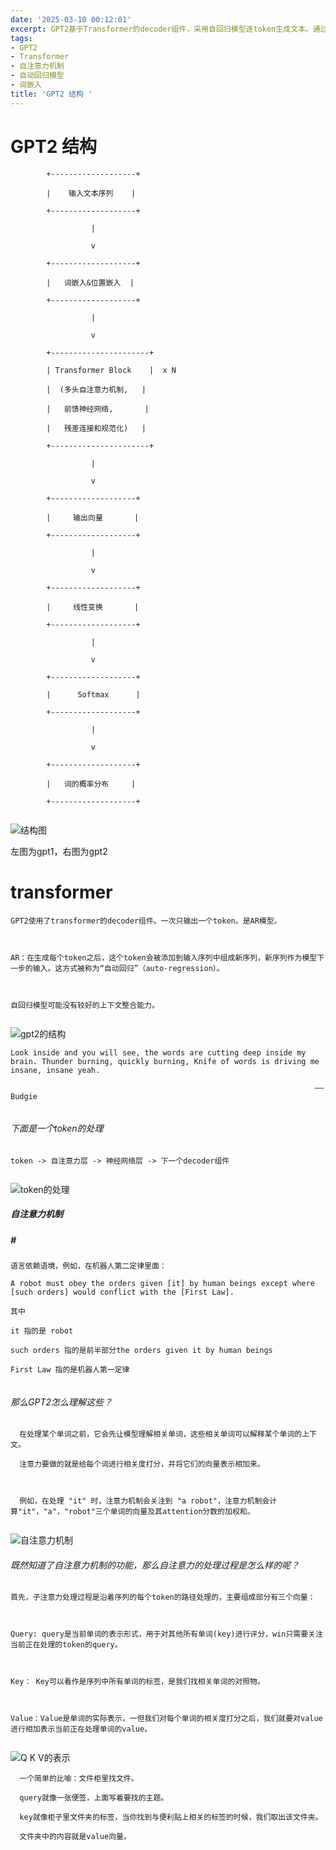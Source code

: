 ```yaml
---
date: '2025-03-10 00:12:01'
excerpt: GPT2基于Transformer的decoder组件，采用自回归模型逐token生成文本。通过词嵌入、位置嵌入和多层Transformer块（含自注意力机制和前馈网络）处理输入，最终输出词的概率分布。自注意力机制通过Query、Key、Value向量理解上下文，增强模型对语境的理解能力。
tags:
- GPT2
- Transformer
- 自注意力机制
- 自动回归模型
- 词嵌入
title: 'GPT2 结构 '
---
```


<h1>GPT2 结构</h1>

<pre><code>        +-------------------+
        |    输入文本序列    |
        +-------------------+
                  |
                  v
        +-------------------+
        |   词嵌入&amp;位置嵌入  |
        +-------------------+
                  |
                  v
        +----------------------+
        | Transformer Block    |  x N
        |  (多头自注意力机制,   |
        |   前馈神经网络,       |
        |   残差连接和规范化)   |
        +----------------------+
                  |
                  v
        +-------------------+
        |     输出向量       |
        +-------------------+
                  |
                  v
        +-------------------+
        |     线性变换       |
        +-------------------+
                  |
                  v
        +-------------------+
        |      Softmax      |
        +-------------------+
                  |
                  v
        +-------------------+
        |   词的概率分布     |
        +-------------------+
</code></pre>

<p><img src="https://img-blog.csdnimg.cn/6972610a57104bdcb64eac8a8a038754.png" alt="结构图" title="左图为gpt1，右图为gpt2"></p>

<p>左图为gpt1，右图为gpt2</p>

<h1>transformer</h1>

<pre><code>GPT2使用了transformer的decoder组件。一次只输出一个token。是AR模型。

AR：在生成每个token之后，这个token会被添加到输入序列中组成新序列，新序列作为模型下一步的输入。这方式被称为“自动回归”（auto-regression）。

自回归模型可能没有较好的上下文整合能力。
</code></pre>

<p><img src="https://i-blog.csdnimg.cn/blog_migrate/a5a8fcaccd7c568718951f8226018def.png" alt="gpt2的结构" title="gpt2的decoder结构"></p>

<pre><code>Look inside and you will see, the words are cutting deep inside my brain. Thunder burning, quickly burning, Knife of words is driving me insane, insane yeah.
                                                                    ——Budgie
</code></pre>

<h6>下面是一个token的处理</h6>

<pre><code>token -&gt; 自注意力层 -&gt; 神经网络层 -&gt; 下一个decoder组件
</code></pre>

<p><img src="https://i-blog.csdnimg.cn/blog_migrate/12ff013da0a75a01a4f13c6109318b01.png" alt="token的处理" title="token的处理"></p>

<h5>自注意力机制</h5>

<h5>#</h5>

<pre><code>语言依赖语境，例如，在机器人第二定律里面：
A robot must obey the orders given [it] by human beings except where [such orders] would conflict with the [First Law].
其中
it 指的是 robot
such orders 指的是前半部分the orders given it by human beings
First Law 指的是机器人第一定律
</code></pre>

<h6>那么GPT2怎么理解这些？</h6>

<pre><code>  在处理某个单词之前，它会先让模型理解相关单词，这些相关单词可以解释某个单词的上下文。
  注意力要做的就是给每个词进行相关度打分，并将它们的向量表示相加来。

  例如，在处理 "it" 时，注意力机制会关注到 "a robot"，注意力机制会计算"it"，"a"，"robot"三个单词的向量及其attention分数的加权和。
</code></pre>

<p><img src="https://i-blog.csdnimg.cn/blog_migrate/01a80c720d4e7124b7d22a75c584d024.png" alt="自注意力机制" title="自注意力机制"></p>

<h6>既然知道了自注意力机制的功能，那么自注意力的处理过程是怎么样的呢？</h6>

<pre><code>首先，子注意力处理过程是沿着序列的每个token的路径处理的，主要组成部分有三个向量：

Query: query是当前单词的表示形式，用于对其他所有单词(key)进行评分，win只需要关注当前正在处理的token的query。

Key： Key可以看作是序列中所有单词的标签，是我们找相关单词的对照物。

Value：Value是单词的实际表示，一但我们对每个单词的相关度打分之后，我们就要对value进行相加表示当前正在处理单词的value。
</code></pre>

<p><img src="https://i-blog.csdnimg.cn/blog_migrate/4f89c699af509ec2aa63880b76995e39.png" alt="Q K V的表示" title="Q K V的表示"></p>

<pre><code>  一个简单的比喻：文件柜里找文件。
  query就像一张便签，上面写着要找的主题。
  key就像柜子里文件夹的标签，当你找到与便利贴上相关的标签的时候，我们取出该文件夹。
  文件夹中的内容就是value向量。
</code></pre>
